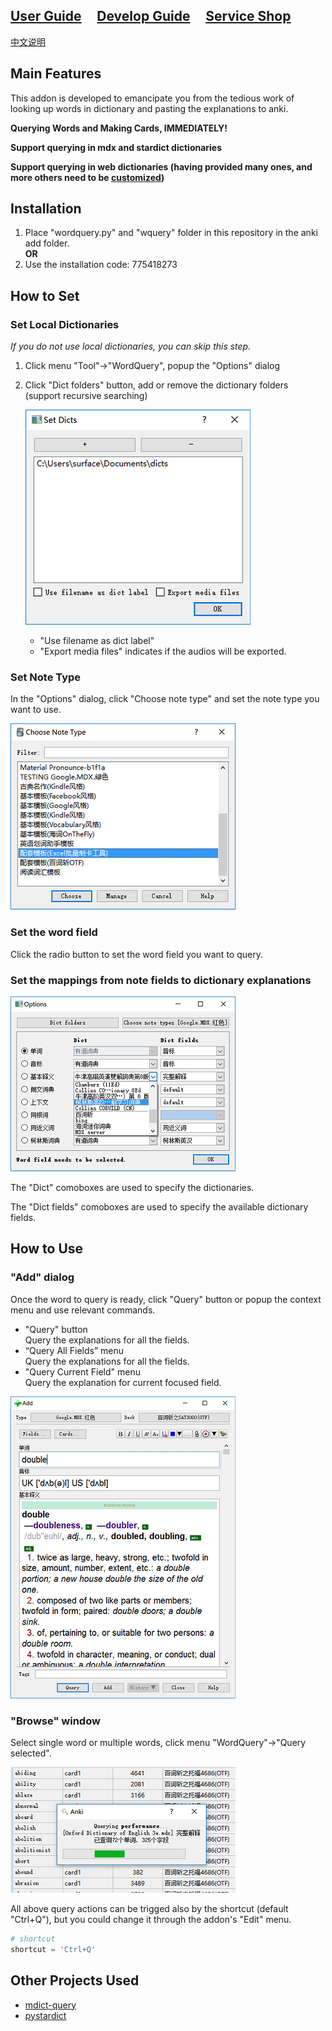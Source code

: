 ## [<u>User Guide</u>](README.md) &nbsp;&nbsp;&nbsp;&nbsp;[Develop Guide](develop.md) &nbsp;&nbsp;&nbsp;&nbsp;[Service Shop](shop.md) 

[中文说明](guide-cn.md)

## Main Features

This addon is developed to emancipate you from the tedious work of looking up words in dictionary and pasting the explanations to anki.

**Querying Words and Making Cards, IMMEDIATELY!**

**Support querying in mdx and stardict dictionaries**

**Support querying in web dictionaries (having provided many ones, and more others need to be [customized](develop.md))**

## Installation

1. Place "wordquery.py" and "wquery" folder in this repository in the anki add folder.    
**OR**
2. Use the installation code: 775418273

## How to Set

### Set Local Dictionaries

*If you do not use local dictionaries, you can skip this step.*

1. Click menu "Tool"->"WordQuery", popup the "Options" dialog

2. Click "Dict folders" button, add or remove the dictionary folders (support recursive searching)

    ![](screenshots/add_dict_folders.png)

   - "Use filename as dict label"
   - "Export media files" indicates if the audios will be exported.


### Set Note Type

In the "Options" dialog, click "Choose note type" and set the note type you want to use.

![](screenshots/note_type.png)


### Set the word field

Click the radio button to set the word field you want to query.


### Set the mappings from note fields to dictionary explanations

![](screenshots/dicts.png)

The "Dict" comoboxes are used to specify the dictionaries.

The "Dict fields" comoboxes are used to specify the available dictionary fields.

## How to Use

### "Add" dialog   

Once the word to query is ready, click "Query" button or popup the context menu and use relevant commands.

* "Query" button  
Query the explanations for all the fields.
* “Query All Fields” menu  
Query the explanations for all the fields.
* "Query Current Field" menu  
Query the explanation for current focused field.

![](screenshots/editor.png)

### "Browse" window   

Select single word or multiple words, click menu "WordQuery"->"Query selected".

![](screenshots/browser.png)

All above query actions can be trigged also by the shortcut (default "Ctrl+Q"), but you could change it through the addon's "Edit" menu.  
```python
# shortcut
shortcut = 'Ctrl+Q'
```





## Other Projects Used

- [mdict-query](https://github.com/mmjang/mdict-query)
- [pystardict](https://github.com/lig/pystardict)

